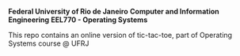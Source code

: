 **Federal University of Rio de Janeiro**
**Computer and Information Engineering**
**EEL770 - Operating Systems**

This repo contains an online version of tic-tac-toe, part of Operating Systems course @ UFRJ
